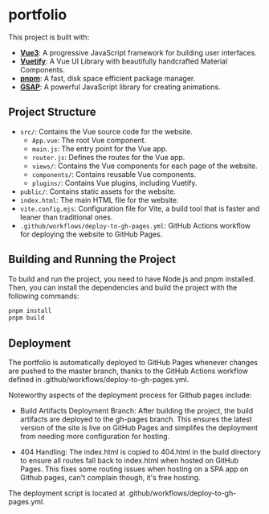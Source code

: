# portfolio

This project is built with:

- [**Vue3**](https://vuejs.org/): A progressive JavaScript framework for building user interfaces.
- [**Vuetify**](https://vuetifyjs.com/en/components/all/#navigation): A Vue UI Library with beautifully handcrafted Material Components.
- [**pnpm**](https://pnpm.io/): A fast, disk space efficient package manager.
- [**GSAP**](https://gsap.com/): A powerful JavaScript library for creating animations.

## Project Structure

- `src/`: Contains the Vue source code for the website.
  - `App.vue`: The root Vue component.
  - `main.js`: The entry point for the Vue app.
  - `router.js`: Defines the routes for the Vue app.
  - `views/`: Contains the Vue components for each page of the website.
  - `components/`: Contains reusable Vue components.
  - `plugins/`: Contains Vue plugins, including Vuetify.
- `public/`: Contains static assets for the website.
- `index.html`: The main HTML file for the website.
- `vite.config.mjs`: Configuration file for Vite, a build tool that is faster and leaner than traditional ones.
- `.github/workflows/deploy-to-gh-pages.yml`: GitHub Actions workflow for deploying the website to GitHub Pages.

## Building and Running the Project

To build and run the project, you need to have Node.js and pnpm installed. Then, you can install the dependencies and build the project with the following commands:

```sh
pnpm install
pnpm build
```

## Deployment
The portfolio is automatically deployed to GitHub Pages whenever changes are pushed to the master branch, thanks to the GitHub Actions workflow defined in .github/workflows/deploy-to-gh-pages.yml.  

Noteworthy aspects of the deployment process for Github pages include:

- Build Artifacts Deployment Branch: After building the project, the build artifacts are deployed to the gh-pages branch. This ensures the latest version of the site is live on GitHub Pages and simplifes the deployment from needing more configuration for hosting.

- 404 Handling: The index.html is copied to 404.html in the build directory to ensure all routes fall back to index.html when hosted on GitHub Pages. This fixes some routing issues when hosting on a SPA app on Github pages, can't complain though, it's free hosting.

The deployment script is located at .github/workflows/deploy-to-gh-pages.yml.
